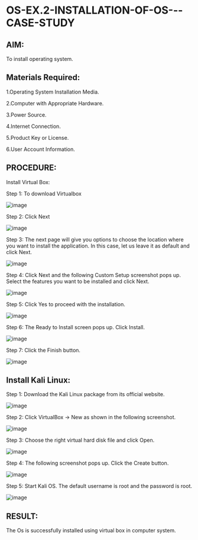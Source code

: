 # OS-EX.2-INSTALLATION-OF-OS---CASE-STUDY

## AIM:

To install operating system.

## Materials Required:

1.Operating System Installation Media.

2.Computer with Appropriate Hardware.

3.Power Source.

4.Internet Connection.

5.Product Key or License.

6.User Account Information.


## PROCEDURE:

Install Virtual Box:

Step 1: To download Virtualbox

![image](https://github.com/gokul-sureshkumar/OS-EX.2-INSTALLATION-OF-OS---CASE-STUDY/assets/121148715/c8e41ac6-f5d3-40b6-af22-5f29a47dfa09)

Step 2: Click Next

![image](https://github.com/gokul-sureshkumar/OS-EX.2-INSTALLATION-OF-OS---CASE-STUDY/assets/121148715/716def7c-d915-4952-870b-5a19c5b59001)

Step 3: The next page will give you options to choose the location where you want to install the application. In this case, let us leave it as default and click Next.

![image](https://github.com/gokul-sureshkumar/OS-EX.2-INSTALLATION-OF-OS---CASE-STUDY/assets/121148715/9cb7c083-6c47-486c-b4fe-812878622caa)

Step 4: Click Next and the following Custom Setup screenshot pops up. Select the features you want to be installed and click Next.

![image](https://github.com/gokul-sureshkumar/OS-EX.2-INSTALLATION-OF-OS---CASE-STUDY/assets/121148715/305b3ac6-650c-46ee-92bb-70c51cd4a261)

Step 5: Click Yes to proceed with the installation.

![image](https://github.com/gokul-sureshkumar/OS-EX.2-INSTALLATION-OF-OS---CASE-STUDY/assets/121148715/88704559-6052-4197-81aa-01dcc8dec211)

Step 6: The Ready to Install screen pops up. Click Install.

![image](https://github.com/gokul-sureshkumar/OS-EX.2-INSTALLATION-OF-OS---CASE-STUDY/assets/121148715/69860faa-dcb5-491d-a6e7-7f87a9e4c705)

Step 7: Click the Finish button.

![image](https://github.com/gokul-sureshkumar/OS-EX.2-INSTALLATION-OF-OS---CASE-STUDY/assets/121148715/da1a74bf-26f5-4729-b19f-1f5d61ad961e)

## Install Kali Linux:

Step 1: Download the Kali Linux package from its official website.

![image](https://github.com/gokul-sureshkumar/OS-EX.2-INSTALLATION-OF-OS---CASE-STUDY/assets/121148715/7cd40dd2-c54f-44c8-a524-c646d84dff13)

Step 2: Click VirtualBox -> New as shown in the following screenshot.

![image](https://github.com/gokul-sureshkumar/OS-EX.2-INSTALLATION-OF-OS---CASE-STUDY/assets/121148715/12cef03e-d8bb-4045-ba52-84884fe0134a)

Step 3: Choose the right virtual hard disk file and click Open.

![image](https://github.com/gokul-sureshkumar/OS-EX.2-INSTALLATION-OF-OS---CASE-STUDY/assets/121148715/a759cd6e-8bac-4dd4-bdf6-376377f7cd13)

Step 4: The following screenshot pops up. Click the Create button.

![image](https://github.com/gokul-sureshkumar/OS-EX.2-INSTALLATION-OF-OS---CASE-STUDY/assets/121148715/521ec397-f0c4-43d0-ad99-a3deca1c4420)

Step 5: Start Kali OS. The default username is root and the password is root.

![image](https://github.com/gokul-sureshkumar/OS-EX.2-INSTALLATION-OF-OS---CASE-STUDY/assets/121148715/58b5d107-37b5-4669-ba64-c7c9044acb48)

## RESULT:

The Os is successfully installed using virtual box in computer system.
